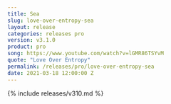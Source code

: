 ```yaml
---
title: Sea
slug: love-over-entropy-sea
layout: release
categories: releases pro
version: v3.1.0
product: pro
song: https://www.youtube.com/watch?v=lGMR86TSYvM
quote: "Love Over Entropy"
permalink: /releases/pro/love-over-entropy-sea
date: 2021-03-18 12:00:00 Z 
---
```

{% include releases/v310.md %}
